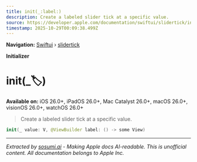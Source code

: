 ```yaml
---
title: init(_:label:)
description: Create a labeled slider tick at a specific value.
source: https://developer.apple.com/documentation/swiftui/slidertick/init(_:label:)
timestamp: 2025-10-29T00:09:38.499Z
---
```


**Navigation:** [Swiftui](/documentation/swiftui) › [slidertick](/documentation/swiftui/slidertick)

**Initializer**

# init(_:label:)

**Available on:** iOS 26.0+, iPadOS 26.0+, Mac Catalyst 26.0+, macOS 26.0+, visionOS 26.0+, watchOS 26.0+

> Create a labeled slider tick at a specific value.

```swift
init(_ value: V, @ViewBuilder label: () -> some View)
```

---

*Extracted by [sosumi.ai](https://sosumi.ai) - Making Apple docs AI-readable.*
*This is unofficial content. All documentation belongs to Apple Inc.*
